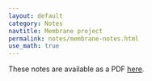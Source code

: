 ```yaml
---
layout: default
category: Notes
navtitle: Membrane project 
permalink: notes/membrane-notes.html
use_math: true
---
```


These notes are available as a PDF <a href="notes-membrane.pdf">here</a>.
